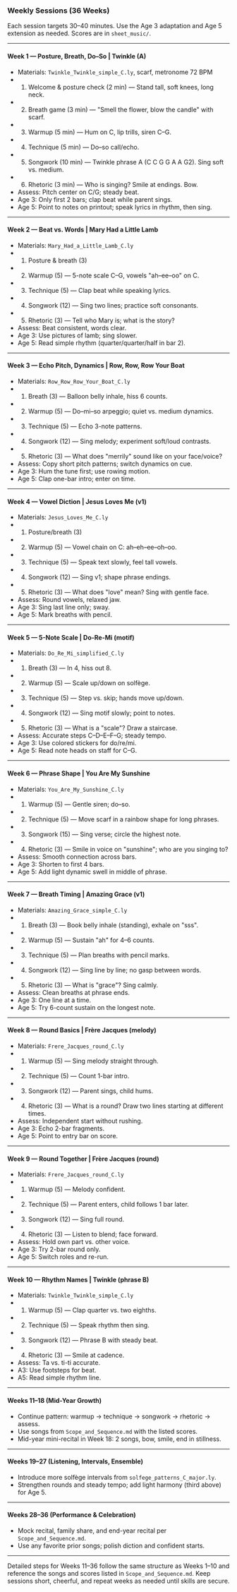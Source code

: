 ### Weekly Sessions (36 Weeks)

Each session targets 30–40 minutes. Use the Age 3 adaptation and Age 5 extension as needed. Scores are in `sheet_music/`.

---

#### Week 1 — Posture, Breath, Do–So | Twinkle (A)
- Materials: `Twinkle_Twinkle_simple_C.ly`, scarf, metronome 72 BPM
- 1) Welcome & posture check (2 min) — Stand tall, soft knees, long neck.
- 2) Breath game (3 min) — "Smell the flower, blow the candle" with scarf.
- 3) Warmup (5 min) — Hum on C, lip trills, siren C–G.
- 4) Technique (5 min) — Do–so call/echo.
- 5) Songwork (10 min) — Twinkle phrase A (C C G G A A G2). Sing soft vs. medium.
- 6) Rhetoric (3 min) — Who is singing? Smile at endings. Bow.
- Assess: Pitch center on C/G; steady beat.
- Age 3: Only first 2 bars; clap beat while parent sings.
- Age 5: Point to notes on printout; speak lyrics in rhythm, then sing.

---

#### Week 2 — Beat vs. Words | Mary Had a Little Lamb
- Materials: `Mary_Had_a_Little_Lamb_C.ly`
- 1) Posture & breath (3)
- 2) Warmup (5) — 5-note scale C–G, vowels "ah–ee–oo" on C.
- 3) Technique (5) — Clap beat while speaking lyrics.
- 4) Songwork (12) — Sing two lines; practice soft consonants.
- 5) Rhetoric (3) — Tell who Mary is; what is the story?
- Assess: Beat consistent, words clear.
- Age 3: Use pictures of lamb; sing slower.
- Age 5: Read simple rhythm (quarter/quarter/half in bar 2).

---

#### Week 3 — Echo Pitch, Dynamics | Row, Row, Row Your Boat
- Materials: `Row_Row_Row_Your_Boat_C.ly`
- 1) Breath (3) — Balloon belly inhale, hiss 6 counts.
- 2) Warmup (5) — Do–mi–so arpeggio; quiet vs. medium dynamics.
- 3) Technique (5) — Echo 3-note patterns.
- 4) Songwork (12) — Sing melody; experiment soft/loud contrasts.
- 5) Rhetoric (3) — What does "merrily" sound like on your face/voice?
- Assess: Copy short pitch patterns; switch dynamics on cue.
- Age 3: Hum the tune first; use rowing motion.
- Age 5: Clap one-bar intro; enter on time.

---

#### Week 4 — Vowel Diction | Jesus Loves Me (v1)
- Materials: `Jesus_Loves_Me_C.ly`
- 1) Posture/breath (3)
- 2) Warmup (5) — Vowel chain on C: ah–eh–ee–oh–oo.
- 3) Technique (5) — Speak text slowly, feel tall vowels.
- 4) Songwork (12) — Sing v1; shape phrase endings.
- 5) Rhetoric (3) — What does "love" mean? Sing with gentle face.
- Assess: Round vowels, relaxed jaw.
- Age 3: Sing last line only; sway.
- Age 5: Mark breaths with pencil.

---

#### Week 5 — 5-Note Scale | Do-Re-Mi (motif)
- Materials: `Do_Re_Mi_simplified_C.ly`
- 1) Breath (3) — In 4, hiss out 8.
- 2) Warmup (5) — Scale up/down on solfège.
- 3) Technique (5) — Step vs. skip; hands move up/down.
- 4) Songwork (12) — Sing motif slowly; point to notes.
- 5) Rhetoric (3) — What is a "scale"? Draw a staircase.
- Assess: Accurate steps C–D–E–F–G; steady tempo.
- Age 3: Use colored stickers for do/re/mi.
- Age 5: Read note heads on staff for C–G.

---

#### Week 6 — Phrase Shape | You Are My Sunshine
- Materials: `You_Are_My_Sunshine_C.ly`
- 1) Warmup (5) — Gentle siren; do–so.
- 2) Technique (5) — Move scarf in a rainbow shape for long phrases.
- 3) Songwork (15) — Sing verse; circle the highest note.
- 4) Rhetoric (3) — Smile in voice on "sunshine"; who are you singing to?
- Assess: Smooth connection across bars.
- Age 3: Shorten to first 4 bars.
- Age 5: Add light dynamic swell in middle of phrase.

---

#### Week 7 — Breath Timing | Amazing Grace (v1)
- Materials: `Amazing_Grace_simple_C.ly`
- 1) Breath (3) — Book belly inhale (standing), exhale on "sss".
- 2) Warmup (5) — Sustain "ah" for 4–6 counts.
- 3) Technique (5) — Plan breaths with pencil marks.
- 4) Songwork (12) — Sing line by line; no gasp between words.
- 5) Rhetoric (3) — What is "grace"? Sing calmly.
- Assess: Clean breaths at phrase ends.
- Age 3: One line at a time.
- Age 5: Try 6-count sustain on the longest note.

---

#### Week 8 — Round Basics | Frère Jacques (melody)
- Materials: `Frere_Jacques_round_C.ly`
- 1) Warmup (5) — Sing melody straight through.
- 2) Technique (5) — Count 1-bar intro.
- 3) Songwork (12) — Parent sings, child hums.
- 4) Rhetoric (3) — What is a round? Draw two lines starting at different times.
- Assess: Independent start without rushing.
- Age 3: Echo 2-bar fragments.
- Age 5: Point to entry bar on score.

---

#### Week 9 — Round Together | Frère Jacques (round)
- Materials: `Frere_Jacques_round_C.ly`
- 1) Warmup (5) — Melody confident.
- 2) Technique (5) — Parent enters, child follows 1 bar later.
- 3) Songwork (12) — Sing full round.
- 4) Rhetoric (3) — Listen to blend; face forward.
- Assess: Hold own part vs. other voice.
- Age 3: Try 2-bar round only.
- Age 5: Switch roles and re-run.

---

#### Week 10 — Rhythm Names | Twinkle (phrase B)
- Materials: `Twinkle_Twinkle_simple_C.ly`
- 1) Warmup (5) — Clap quarter vs. two eighths.
- 2) Technique (5) — Speak rhythm then sing.
- 3) Songwork (12) — Phrase B with steady beat.
- 4) Rhetoric (3) — Smile at cadence.
- Assess: Ta vs. ti-ti accurate.
- A3: Use footsteps for beat.
- A5: Read simple rhythm line.

---

#### Weeks 11–18 (Mid-Year Growth)
- Continue pattern: warmup → technique → songwork → rhetoric → assess.
- Use songs from `Scope_and_Sequence.md` with the listed scores.
- Mid-year mini-recital in Week 18: 2 songs, bow, smile, end in stillness.

---

#### Weeks 19–27 (Listening, Intervals, Ensemble)
- Introduce more solfège intervals from `solfege_patterns_C_major.ly`.
- Strengthen rounds and steady tempo; add light harmony (third above) for Age 5.

---

#### Weeks 28–36 (Performance & Celebration)
- Mock recital, family share, and end-year recital per `Scope_and_Sequence.md`.
- Use any favorite prior songs; polish diction and confident starts.

---

Detailed steps for Weeks 11–36 follow the same structure as Weeks 1–10 and reference the songs and scores listed in `Scope_and_Sequence.md`. Keep sessions short, cheerful, and repeat weeks as needed until skills are secure.

